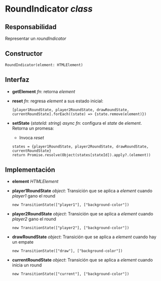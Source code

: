 # RoundIndicator _class_

## Responsabilidad

Representar un _roundIndicator_

## Constructor

```
RoundIndicator(element: HTMLElement)
```

## Interfaz

-   **getElement** _fn_: retorna _element_

-   **reset** _fn_: regresa _element_ a sus estado inicial:

    ```
    [player1RoundState, player2RoundState, drawRoundState, currentRoundState].forEach((state) => {state.remove(element)})
    ```

-   **setState** (_stateId: string_) _async fn_: configura el _state_ de _element_. Retorna un promesa:

    -   Invoca _reset_

    ```
    states = {player1RoundState, player2RoundState, drawRoundState, currentRoundState}
    return Promise.resolve(Object(states[stateId]).apply?.(element))
    ```

## Implementación

-   **element** _HTMLElement_

-   **player1RoundState** _object_: Transición que se aplica a _element_ cuando _player1_ gano el round

    ```
    new TransitionState(["player1"], ["background-color"])
    ```

-   **player2RoundState** _object_: Transición que se aplica a _element_ cuando _player2_ gano el round

    ```
    new TransitionState(["player2"], ["background-color"])
    ```

-   **drawRoundState** _object_: Transición que se aplica a _element_ cuando hay un empate

    ```
    new TransitionState(["draw"], ["background-color"])
    ```

-   **currentRoundState** _object_: Transición que se aplica a _element_ cuando inicia un round

    ```
    new TransitionState(["current"], ["background-color"])
    ```
